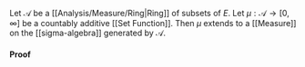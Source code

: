 Let $\mathcal{A}$ be a [[Analysis/Measure/Ring|Ring]] of subsets of $E$.
Let $\mu:\mathcal{A}\to[0,\infty]$ be a countably additive [[Set Function]]. 
Then $\mu$ extends to a [[Measure]] on the [[sigma-algebra]] generated by $\mathcal{A}$.

#### Proof
